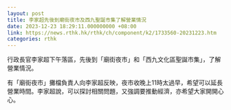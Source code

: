 ```yaml
---
layout: post
title: 李家超先後到廟街夜市及西九聖誕市集了解營業情況
date: 2023-12-23 18:29:11.000000000 +08:00
link: https://news.rthk.hk/rthk/ch/component/k2/1733560-20231223.htm
categories: rthk
---
```


行政長官李家超下午落區，先後到「廟街夜市」和「西九文化區聖誕市集」，了解營業情況。

有「廟街夜市」攤檔負責人向李家超反映，夜市收晚上11時太過早，希望可以延長營業時間。李家超說，可以探討相關問題，又強調要推動經濟，亦希望大家開開心心。
